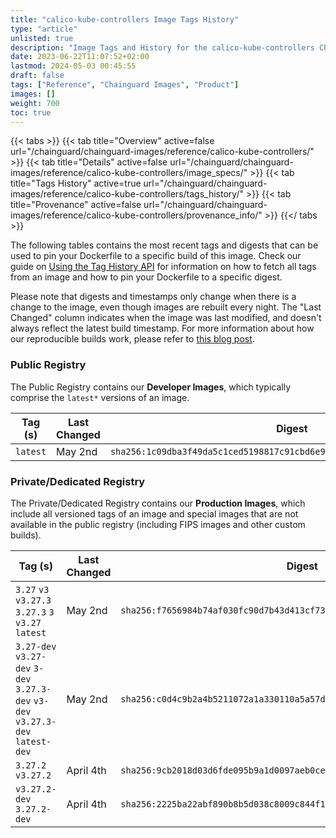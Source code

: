 ```yaml
---
title: "calico-kube-controllers Image Tags History"
type: "article"
unlisted: true
description: "Image Tags and History for the calico-kube-controllers Chainguard Image"
date: 2023-06-22T11:07:52+02:00
lastmod: 2024-05-03 00:45:55
draft: false
tags: ["Reference", "Chainguard Images", "Product"]
images: []
weight: 700
toc: true
---
```


{{< tabs >}}
{{< tab title="Overview" active=false url="/chainguard/chainguard-images/reference/calico-kube-controllers/" >}}
{{< tab title="Details" active=false url="/chainguard/chainguard-images/reference/calico-kube-controllers/image_specs/" >}}
{{< tab title="Tags History" active=true url="/chainguard/chainguard-images/reference/calico-kube-controllers/tags_history/" >}}
{{< tab title="Provenance" active=false url="/chainguard/chainguard-images/reference/calico-kube-controllers/provenance_info/" >}}
{{</ tabs >}}

The following tables contains the most recent tags and digests that can be used to pin your Dockerfile to a specific build of this image. Check our guide on [Using the Tag History API](/chainguard/chainguard-images/using-the-tag-history-api/) for information on how to fetch all tags from an image and how to pin your Dockerfile to a specific digest.

Please note that digests and timestamps only change when there is a change to the image, even though images are rebuilt every night. The "Last Changed" column indicates when the image was last modified, and doesn't always reflect the latest build timestamp. For more information about how our reproducible builds work, please refer to [this blog post](https://www.chainguard.dev/unchained/reproducing-chainguards-reproducible-image-builds).

### Public Registry
The Public Registry contains our **Developer Images**, which typically comprise the `latest*` versions of an image.

| Tag (s)   | Last Changed | Digest                                                                    |
|-----------|--------------|---------------------------------------------------------------------------|
|  `latest` | May 2nd      | `sha256:1c09dba3f49da5c1ced5198817c91cbd6e9bae756c7f3ba57b8c9b9ad433c040` |


### Private/Dedicated Registry
The Private/Dedicated Registry contains our **Production Images**, which include all versioned tags of an image and special images that are not available in the public registry (including FIPS images and other custom builds).

| Tag (s)                                                                          | Last Changed | Digest                                                                    |
|----------------------------------------------------------------------------------|--------------|---------------------------------------------------------------------------|
|  `3.27` `v3` `v3.27.3` `3.27.3` `3` `v3.27` `latest`                             | May 2nd      | `sha256:f7656984b74af030fc90d7b43d413cf73d6646c3481bffe1613926e15829d185` |
|  `3.27-dev` `v3.27-dev` `3-dev` `3.27.3-dev` `v3-dev` `v3.27.3-dev` `latest-dev` | May 2nd      | `sha256:c0d4c9b2a4b5211072a1a330110a5a57d157e41b9631a44bb599fd72739d0989` |
|  `3.27.2` `v3.27.2`                                                              | April 4th    | `sha256:9cb2018d03d6fde095b9a1d0097aeb0cec7ddd8472413ce0627cc835e6f131d7` |
|  `v3.27.2-dev` `3.27.2-dev`                                                      | April 4th    | `sha256:2225ba22abf890b8b5d038c8009c844f174da473b284aea35d727de5536721f2` |

